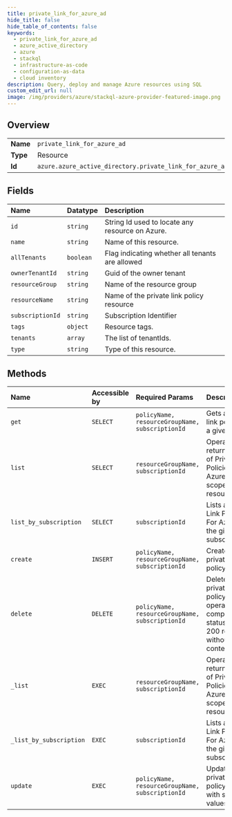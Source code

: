 ```yaml
---
title: private_link_for_azure_ad
hide_title: false
hide_table_of_contents: false
keywords:
  - private_link_for_azure_ad
  - azure_active_directory
  - azure    
  - stackql
  - infrastructure-as-code
  - configuration-as-data
  - cloud inventory
description: Query, deploy and manage Azure resources using SQL
custom_edit_url: null
image: /img/providers/azure/stackql-azure-provider-featured-image.png
---
```

  
    

## Overview
<table><tbody>
<tr><td><b>Name</b></td><td><code>private_link_for_azure_ad</code></td></tr>
<tr><td><b>Type</b></td><td>Resource</td></tr>
<tr><td><b>Id</b></td><td><code>azure.azure_active_directory.private_link_for_azure_ad</code></td></tr>
</tbody></table>

## Fields
| Name | Datatype | Description |
|:-----|:---------|:------------|
| `id` | `string` | String Id used to locate any resource on Azure. |
| `name` | `string` | Name of this resource. |
| `allTenants` | `boolean` | Flag indicating whether all tenants are allowed |
| `ownerTenantId` | `string` | Guid of the owner tenant |
| `resourceGroup` | `string` | Name of the resource group |
| `resourceName` | `string` | Name of the private link policy resource |
| `subscriptionId` | `string` | Subscription Identifier |
| `tags` | `object` | Resource tags. |
| `tenants` | `array` | The list of tenantIds. |
| `type` | `string` | Type of this resource. |
## Methods
| Name | Accessible by | Required Params | Description |
|:-----|:--------------|:----------------|:------------|
| `get` | `SELECT` | `policyName, resourceGroupName, subscriptionId` | Gets a private link policy with a given name. |
| `list` | `SELECT` | `resourceGroupName, subscriptionId` | Operation to return the list of Private Link Policies For AzureAD scoped to the resourceGroup. |
| `list_by_subscription` | `SELECT` | `subscriptionId` | Lists all  Private Link Policies For AzureAD in the given subscription. |
| `create` | `INSERT` | `policyName, resourceGroupName, subscriptionId` | Creates a private link policy. |
| `delete` | `DELETE` | `policyName, resourceGroupName, subscriptionId` | Deletes a private link policy. When operation completes, status code 200 returned without content. |
| `_list` | `EXEC` | `resourceGroupName, subscriptionId` | Operation to return the list of Private Link Policies For AzureAD scoped to the resourceGroup. |
| `_list_by_subscription` | `EXEC` | `subscriptionId` | Lists all  Private Link Policies For AzureAD in the given subscription. |
| `update` | `EXEC` | `policyName, resourceGroupName, subscriptionId` | Updates private link policy tags with specified values. |
